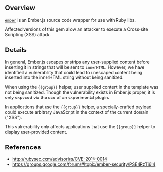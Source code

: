 ## Overview

[`ember`](https://rubygems.org/gems/ember-source) is an Ember.js source code wrapper for use with Ruby libs.

Affected versions of this gem allow an attacker to execute a Cross-site Scripting (XSS) attack.

## Details

In general, Ember.js escapes or strips any user-supplied content before inserting it in strings that will be sent to `innerHTML`.  However, we have identified a vulnerability that could lead to unescaped content being inserted into the innerHTML string without being sanitized.

When using the `{{group}}` helper, user supplied content in the template was not being sanitized. Though the vulnerability exists in Ember.js proper, it is only exposed via the use of an experimental plugin.

In applications that use the `{{group}}` helper, a specially-crafted payload could execute arbitrary JavaScript in the context of the current domain ("XSS").

This vulnerability only affects applications that use the `{{group}}` helper to display user-provided content.

## References

- http://rubysec.com/advisories/CVE-2014-0014
- https://groups.google.com/forum/#!topic/ember-security/PSE4RzTi6l4
